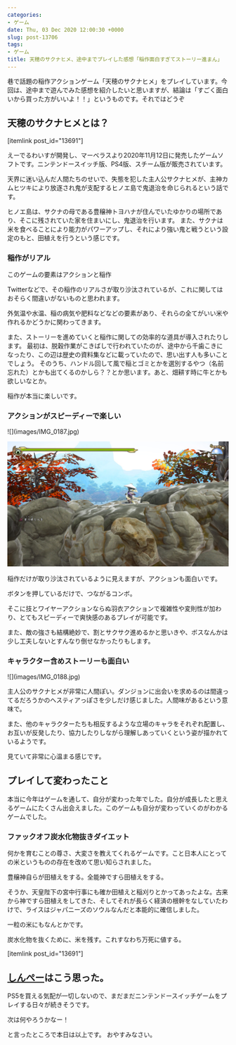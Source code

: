 ```yaml
---
categories:
- ゲーム
date: Thu, 03 Dec 2020 12:00:30 +0000
slug: post-13706
tags:
- ゲーム
title: 天穂のサクナヒメ、途中までプレイした感想「稲作面白すぎてストーリー進まん」
---
```


巷で話題の稲作アクションゲーム「天穂のサクナヒメ」をプレイしています。今回は、途中まで遊んでみた感想を紹介したいと思いますが、結論は「すごく面白いから買った方がいいよ！！」というものです。それではどうぞ

<h2>天穂のサクナヒメとは？</h2>
[itemlink post_id="13691"]

えーでるわいすが開発し、マーベラスより2020年11月12日に発売したゲームソフトです。ニンテンドースイッチ版、PS4版、スチーム版が販売されています。

天界に迷い込んだ人間たちのせいで、失態を犯した主人公サクナヒメが、主神カムヒツキにより放逐され鬼が支配するヒノエ島で鬼退治を命じられるという話です。

ヒノエ島は、サクナの母である豊穣神トヨハナが住んでいたゆかりの場所であり、そこに残されていた家を住まいにし、鬼退治を行います。
また、サクナは米を食べることにより能力がパワーアップし、それにより強い鬼と戦うという設定のもと、田植えを行うという感じです。

<h3>稲作がリアル</h3>
このゲームの要素はアクションと稲作

Twitterなどで、その稲作のリアルさが取り沙汰されているが、これに関してはおそらく間違いがないものと思われます。

外気温や水温、稲の病気や肥料などなどの要素があり、それらの全てがいい米や作れるかどうかに関わってきます。

また、ストーリーを進めていくと稲作に関しての効率的な道具が導入されたりします。
最初は、脱穀作業がこきばしで行われていたのが、途中から千歯こきになったり、この辺は歴史の資料集などに載っていたので、思い出す人も多いことでしょう。
そのうち、ハンドル回して風で稲とゴミとかを選別するやつ（名前忘れた）とかも出てくるのかしら？？とか思います。あと、畑耕す時に牛とかも欲しいなとか。

稲作が本当に楽しいです。

<h3>アクションがスピーディーで楽しい</h3>
![](images/IMG_0187.jpg)

![](images/IMG_0186.jpg)

稲作だけが取り沙汰されているように見えますが、アクションも面白いです。

ボタンを押しているだけで、つながるコンボ。

そこに技とワイヤーアクションならぬ羽衣アクションで複雑性や変則性が加わり、とてもスピーディーで爽快感のあるプレイが可能です。

また、敵の強さも結構絶妙で、割とサクサク進めるかと思いきや、ボスなんかは少し工夫しないとすんなり倒せなかったりもします。

<h3>キャラクター含めストーリーも面白い</h3>
![](images/IMG_0188.jpg)

主人公のサクナヒメが非常に人間ぽい。ダンジョンに出会いを求めるのは間違ってるだろうかのヘスティアっぽさを少しだけ感じました。人間味があるという意味で。

また、他のキャラクターたちも相反するような立場のキャラをそれぞれ配置し、お互いが反発したり、協力したりしながら理解しあっていくという姿が描かれているようです。

見ていて非常に心温まる感じです。

<h2>プレイして変わったこと</h2>
本当に今年はゲームを通して、自分が変わった年でした。自分が成長したと思えるゲームにたくさん出会えました。このゲームも自分が変わっていくのがわかるゲームでした。

<h3>ファックオフ炭水化物抜きダイエット</h3>
何かを育むことの尊さ、大変さを教えてくれるゲームです。こと日本人にとっての米というものの存在を改めて思い知らされました。

豊穣神自らが田植えをする。全能神ですら田植えをする。

そうか、天皇陛下の宮中行事にも確か田植えと稲刈りとかってあったよな。古来から神ですら田植えをしてきた、そしてそれが長らく経済の根幹をなしていたわけで、ライスはジャパニーズのソウルなんだと本能的に確信しました。

一粒の米にもなんとかです。

炭水化物を抜くために、米を残す。これすなわち万死に値する。

[itemlink post_id="13691"]

<h2><a href=“https://twitter.com/s_s_p_y”>しんぺー</a>はこう思った。</h2>
PS5を買える気配が一切しないので、まだまだニンテンドースイッチゲームをプレイする日々が続きそうです。

次は何やろうかなー！

と言ったところで本日は以上です。
おやすみなさい。